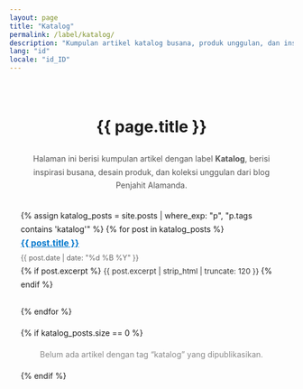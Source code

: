```yaml
---
layout: page
title: "Katalog"
permalink: /label/katalog/
description: "Kumpulan artikel katalog busana, produk unggulan, dan inspirasi menjahit dari Penjahit Alamanda."
lang: "id"
locale: "id_ID"
---
```


<main role="main" itemscope itemtype="https://schema.org/CollectionPage"
      style="max-width: 960px; margin: auto; padding: 20px; line-height: 1.7;">
  
  <h1 style="text-align: center; margin-bottom: 20px;">{{ page.title }}</h1>

  <p style="text-align: center; font-size: 1em; color: #555;">
    Halaman ini berisi kumpulan artikel dengan label <strong>Katalog</strong>, berisi inspirasi busana, desain produk, dan koleksi unggulan dari blog Penjahit Alamanda.
  </p>

  <ul style="list-style: none; padding: 0; margin-top: 30px;">
    {% assign katalog_posts = site.posts | where_exp: "p", "p.tags contains 'katalog'" %}
    {% for post in katalog_posts %}
      <li style="margin-bottom: 25px;">
        <a href="{{ post.url | relative_url }}" style="font-size: 1.1em; font-weight: bold; color: #0077cc;">
          {{ post.title }}
        </a><br>
        <span style="font-size: 0.9em; color: #666;">{{ post.date | date: "%d %B %Y" }}</span><br>
        {% if post.excerpt %}
          <span style="font-size: 0.95em; color: #333;">
            {{ post.excerpt | strip_html | truncate: 120 }}
          </span>
        {% endif %}
      </li>
    {% endfor %}
  </ul>

  {% if katalog_posts.size == 0 %}
    <p style="text-align: center; color: #888;">Belum ada artikel dengan tag “katalog” yang dipublikasikan.</p>
  {% endif %}

</main>
